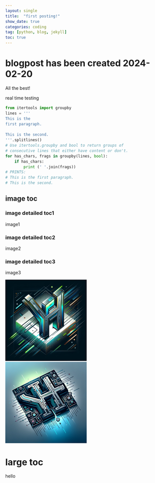 ```yaml
---
layout: single
title:  "first posting!"
show_date: true
categories: coding
tag: [python, blog, jekyll]
toc: true
---
```


# blogpost has been created 2024-02-20

All the best!



real time testing

```python
from itertools import groupby
lines = '''
This is the
first paragraph.

This is the second.
'''.splitlines()
# Use itertools.groupby and bool to return groups of
# consecutive lines that either have content or don't.
for has_chars, frags in groupby(lines, bool):
    if has_chars:
        print (' '.join(frags))
# PRINTS:
# This is the first paragraph.
# This is the second.
```



## image toc

### image detailed toc1

image1

### image detailed toc2

image2

### image detailed toc3

image3


<img src="../images/2024-02-20-first/blog-firstlogo2.webp" alt="blog-firstlogo2" style="zoom: 25%;" />





<img src="../images/2024-02-20-first/blog-firstlogo3.webp" alt="blog-firstlogo3" style="zoom:25%;" />

# large toc

hello
